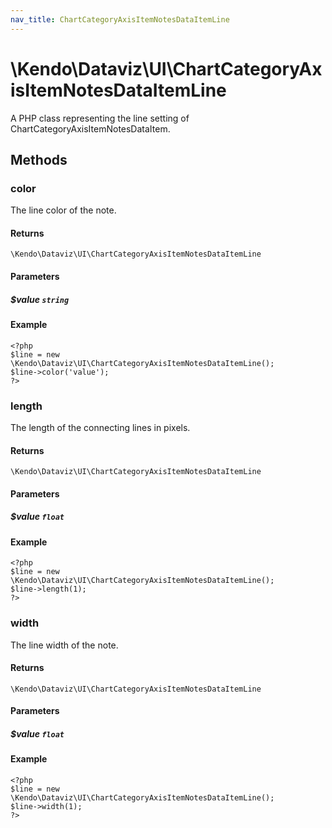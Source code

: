 ```yaml
---
nav_title: ChartCategoryAxisItemNotesDataItemLine
---
```


# \Kendo\Dataviz\UI\ChartCategoryAxisItemNotesDataItemLine

A PHP class representing the line setting of ChartCategoryAxisItemNotesDataItem.


## Methods

### color
The line color of the note.

#### Returns
`\Kendo\Dataviz\UI\ChartCategoryAxisItemNotesDataItemLine`

#### Parameters

##### $value `string`



#### Example 
    <?php
    $line = new \Kendo\Dataviz\UI\ChartCategoryAxisItemNotesDataItemLine();
    $line->color('value');
    ?>

### length
The length of the connecting lines in pixels.

#### Returns
`\Kendo\Dataviz\UI\ChartCategoryAxisItemNotesDataItemLine`

#### Parameters

##### $value `float`



#### Example 
    <?php
    $line = new \Kendo\Dataviz\UI\ChartCategoryAxisItemNotesDataItemLine();
    $line->length(1);
    ?>

### width
The line width of the note.

#### Returns
`\Kendo\Dataviz\UI\ChartCategoryAxisItemNotesDataItemLine`

#### Parameters

##### $value `float`



#### Example 
    <?php
    $line = new \Kendo\Dataviz\UI\ChartCategoryAxisItemNotesDataItemLine();
    $line->width(1);
    ?>

